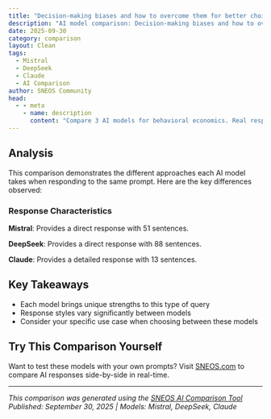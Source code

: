 ```yaml
---
title: "Decision-making biases and how to overcome them for better choices"
description: "AI model comparison: Decision-making biases and how to overcome them for better choices..."
date: 2025-09-30
category: comparison
layout: Clean
tags:
  - Mistral
  - DeepSeek
  - Claude
  - AI Comparison
author: SNEOS Community
head:
  - - meta
    - name: description
      content: "Compare 3 AI models for behavioral economics. Real responses from Mistral, DeepSeek, Claude with detailed analysis."
---
```


<ChatComparison
  title="Decision-making biases and how to overcome them for better choices"
  prompt="Decision-making biases and how to overcome them for better choices"
  :responses='{"Mistral": "Decision-making biases are systematic patterns of deviation from rational or normative decision-making. Recognizing and overcoming these biases can lead to better choices. Here are some common decision-making biases and strategies to overcome them:\n\n1. **Confirmation Bias**:\n - **Description**: The tendency to favor information that confirms pre-existing beliefs or expectations.\n - **Overcoming**: Actively seek out and consider information that contradicts your beliefs. Engage in critical thinking and evaluate evidence objectively.\n\n2. **Anchoring Bias**:\n - **Description**: The tendency to rely too heavily on initial information (the \u0022anchor\u0022) when making decisions.\n - **Overcoming**: Be aware of the initial information and consider a wide range of possibilities. Use multiple sources of information and avoid making decisions based solely on the first piece of data you encounter.\n\n3. **Availability Heuristic**:\n - **Description**: The tendency to overestimate the likelihood of events with greater \u0022availability\u0022 in memory, which can be influenced by how recent the memories are or how unusual or emotionally charged they may be.\n - **Overcoming**: Use statistical data and objective information to assess probabilities. Avoid making decisions based on vivid or recent examples alone.\n\n4. **Overconfidence Bias**:\n - **Description**: The tendency to overestimate one\u0027s abilities, performance, level of control, or chance of success.\n - **Overcoming**: Seek feedback from others and consider alternative viewpoints. Use data and evidence to ground your confidence in reality.\n\n5. **Hindsight Bias**:\n - **Description**: The tendency to see past events as being more predictable than they actually were.\n - **Overcoming**: Document your predictions and decisions before outcomes are known. Reflect on past decisions to understand the actual uncertainties involved.\n\n6. **Framing Effect**:\n - **Description**: The tendency to react to a particular choice in different ways depending on how it is presented.\n - **Overcoming**: Consider the same information presented in different ways. Focus on the substance of the information rather than its presentation.\n\n7. **Sunk Cost Fallacy**:\n - **Description**: The tendency to continue investing time, money, or effort into a losing proposition because of the resources already invested.\n - **Overcoming**: Focus on future costs and benefits rather than past investments. Ask yourself if you would make the same decision if you hadn\u0027t already invested resources.\n\n8. **Status Quo Bias**:\n - **Description**: The tendency to prefer things to stay the same by doing nothing or by sticking with a decision made previously.\n - **Overcoming**: Evaluate the benefits and drawbacks of change objectively. Consider the potential long-term benefits of making a change.\n\n9. **Loss Aversion**:\n - **Description**: The tendency to prefer avoiding losses to acquiring equivalent gains.\n - **Overcoming**: Recognize that losses and gains are part of decision-making. Evaluate the potential outcomes objectively and consider the overall impact.\n\n10. **Groupthink**:\n - **Description**: The tendency of group members to reach consensus without critically testing, analyzing, and evaluating ideas.\n - **Overcoming**: Encourage diverse viewpoints and critical evaluation within the group. Appoint a devil\u0027s advocate to challenge the group\u0027s assumptions.\n\n### General Strategies to Overcome Biases:\n\n- **Self-Awareness**: Be conscious of your own biases and actively work to recognize when they might be influencing your decisions.\n- **Critical Thinking**: Use logical reasoning and evidence-based decision-making. Question your assumptions and seek alternative explanations.\n- **Feedback**: Seek input from others and consider different perspectives. Use feedback to refine your thinking.\n- **Data-Driven Decisions**: Rely on objective data and statistical analysis to inform your decisions. Avoid making decisions based solely on intuition or anecdotal evidence.\n- **Structured Decision-Making**: Use formal decision-making frameworks and tools, such as decision trees, cost-benefit analysis, and scenario planning.\n\nBy being aware of these biases and employing strategies to mitigate them, you can make more informed and rational decisions.", "DeepSeek": "Of course. This is a crucial topic for improving judgment in both personal and professional life. Here\u2019s a comprehensive guide to decision-making biases and how to overcome them.\n\n### What Are Decision-Making Biases?\n\nDecision-making biases are systematic patterns of deviation from norm or rationality in judgment. They are mental shortcuts (heuristics) that our brains use to process information quickly, but they often lead to irrational or inaccurate conclusions.\n\nThink of them like \u0022bugs\u0022 in the human brain\u0027s software. They operate subconsciously, which makes them particularly dangerous.\n\n---\n\n### Common Biases and How to Overcome Them\n\nHere are some of the most pervasive cognitive biases, grouped by the problem they cause, along with practical strategies to counter them.\n\n#### Category 1: Biases Rooted in Self-Interest and Ego\n\nThese biases protect our self-esteem and make us feel good about our past decisions and current abilities.\n\n**1. Confirmation Bias**\n* **What it is:** The tendency to search for, interpret, favor, and recall information that confirms or supports one\u0027s pre-existing beliefs.\n* **Example:** Only reading news sources that align with your political views and dismissing opposing sources as \u0022biased.\u0022\n* **How to Overcome It:**\n * **Seek Disconfirming Evidence:** Actively ask, \u0022What information would prove my hypothesis wrong?\u0022 and go look for it.\n * **The Devil\u0027s Advocate:** Assign someone (or yourself) the role of arguing against the preferred decision.\n * **Diverse Input:** Deliberately consult people with different perspectives and expertise.\n\n**2. Sunk Cost Fallacy**\n* **What it is:** The tendency to continue an endeavor once an investment in money, effort, or time has been made, even if the current costs outweigh the benefits.\n* **Example:** Continuing to sit through a bad movie because you\u0027ve already paid for the ticket, or sticking with a failing project because you\u0027ve already spent so much on it.\n* **How to Overcome It:**\n * **Ignore Sunk Costs:** Consciously remind yourself that past investments are gone and irrecoverable. They should not factor into future decisions.\n * **The \u0022Zero-Base\u0022 Mindset:** Regularly ask, \u0022If I were starting fresh today, knowing what I know now, would I make this same investment?\u0022\n * **Use an External Advisor:** An outsider can more easily see that the sunk cost is irrelevant to the future payoff.\n\n#### Category 2: Biases from Mental Shortcuts \u0026 Associations\n\nOur brains use patterns and shortcuts to make sense of a complex world, but these can lead us astray.\n\n**3. Anchoring Bias**\n* **What it is:** The tendency to rely too heavily on the first piece of information offered (the \u0022anchor\u0022) when making decisions.\n* **Example:** Seeing a shirt originally priced at $100 now marked down to $70 makes the $70 price feel like a great deal, even if the shirt\u0027s true value is only $50.\n* **How to Overcome It:**\n * **Establish Your Range First:** Before researching, decide what you think a fair price or range is. Stick to your own numbers.\n * **Seek Multiple Perspectives:** Actively gather multiple data points from different sources before settling on a number.\n * **Be Aware of the Anchor:** Simply knowing an anchor exists can help you mentally adjust away from it.\n\n**4. Availability Heuristic**\n* **What it is:** Estimating the likelihood of an event based on how easily examples come to mind.\n* **Example:** After seeing several news reports about plane crashes, you overestimate the danger of flying and underestimate the much higher risk of driving.\n* **How to Overcome It:**\n * **Look for Base Rates and Data:** Rely on statistical probabilities and hard data rather than vivid anecdotes or recent news.\n * **Slow Down Your Thinking:** Recognize that dramatic or emotional events are more \u0022available\u0022 in your memory. Force yourself to think statistically.\n\n**5. Representativeness Heuristic**\n* **What it is:** Judging the probability of an event by how much it resembles a prototype, while ignoring base rates.\n* **Example:** Assuming a quiet, neatly dressed individual who likes poetry is more likely to be a librarian than a truck driver, despite there being far more truck drivers in the population.\n* **How to Overcome It:**\n * **Consider Base Rates:** Always start with the underlying statistical prevalence.\n * **Look for Logical Fallacies:** Be wary of stereotypes and ask if you are ignoring other relevant information (like sample size or randomness).\n\n#### Category 3: Biases from Social and Emotional Influences\n\nOur decisions are heavily influenced by the people around us and our emotional state.\n\n**6. Groupthink**\n* **What it is:** The desire for harmony or conformity in a group results in an irrational or dysfunctional decision-making outcome. The group minimizes conflict and avoids evaluating alternatives critically.\n* **Example:** The Bay of Pigs invasion or the Challenger Space Shuttle disaster, where dissenting opinions were suppressed.\n* **How to Overcome It:**\n * **Designate Critical Roles:** Appoint a \u0022devil\u0027s advocate\u0022 to challenge the group\u0027s consensus.\n * **Anonymous Feedback:** Use anonymous voting or suggestion systems to allow private dissent.\n * **Leader Last:** Have the most senior person speak last to avoid others simply agreeing with them.\n\n**7. Affect Heuristic**\n* **What it is:** The tendency to make decisions based on current emotions rather than objective analysis.\n* **Example:** Making an impulsive purchase because you\u0027re feeling happy, or rejecting a good deal because you dislike the salesperson.\n* **How to Overcome It:**\n * **\u0022Sleep On It\u0022:** For significant decisions, impose a mandatory cooling-off period.\n * **Recognize Your Emotional State:** Label your emotion (\u0022I am feeling anxious right now\u0022). This simple act creates distance between the feeling and the decision.\n * **Use a Pre-Defined Checklist:** Stick to a rational list of criteria you created when you were in a calm, neutral state.\n\n---\n\n### A General Framework for Better Decision-Making\n\nOvercoming biases isn\u0027t about eliminating emotion; it\u0027s about building a better process.\n\n1. **Awareness:** The first and most critical step is knowing that biases exist and that you are susceptible to them. You cannot fight an enemy you don\u0027t see.\n2. **Slow Down:** Biases thrive under pressure and with quick, intuitive thinking. Deliberately slow your decision-making process. Give yourself time to think.\n3. **Widen Your Options:** Avoid \u0022whether or not\u0022 dilemmas. Actively generate multiple alternatives. Ask: \u0022What else could we do?\u0022\n4. **Test Your Assumptions:** Treat your initial hypothesis like a scientist. What would disprove it? Seek out that information. Use the **Five Whys** technique to get to the root cause of a problem.\n5. **Prepare to Be Wrong:** Adopt a probabilistic mindset. Assign confidence levels to your beliefs (e.g., \u0022I\u0027m 70% sure this will work\u0022). This keeps you open to updating your views when new evidence arrives.\n6. **Implement a Decision Journal:** For important decisions, write down:\n * What decision you are facing.\n * What you decided and **why** (what information and reasoning led to it).\n * What you expect to happen.\n * Later, review the journal to see where your reasoning was sound and where biases may have crept in. This is powerful for building self-awareness.\n\nBy understanding these common mental traps and implementing structured strategies to counter them, you can dramatically improve the quality of your choices, leading to better outcomes in your work, investments, and life.", "Claude": "# Decision-Making Biases \u0026 Strategies to Overcome Them\n\n## Common Cognitive Biases\n\n### **Confirmation Bias**\n- **What it is**: Seeking information that confirms existing beliefs while ignoring contradictory evidence\n- **How to overcome**: \n - Actively seek disconfirming evidence\n - Ask \u0022What would prove me wrong?\u0022\n - Consult diverse perspectives\n\n### **Anchoring Bias**\n- **What it is**: Over-relying on the first piece of information encountered\n- **How to overcome**:\n - Consider multiple reference points\n - Research independently before negotiations\n - Question initial assumptions\n\n### **Availability Heuristic**\n- **What it is**: Judging probability by how easily examples come to mind\n- **How to overcome**:\n - Look up actual statistics\n - Consider base rates and historical data\n - Don\u0027t rely solely on recent or memorable events\n\n### **Sunk Cost Fallacy**\n- **What it is**: Continuing poor decisions because of previously invested resources\n- **How to overcome**:\n - Focus on future costs and benefits only\n - Set decision criteria in advance\n - Regularly reassess commitments\n\n## Systematic Decision-Making Frameworks\n\n### **The WRAP Process**\n1. **Widen** your options (avoid narrow framing)\n2. **Reality-test** your assumptions\n3. **Attain** distance before deciding\n4. **Prepare** to be wrong\n\n### **Pre-mortem Analysis**\n- Imagine your decision failed spectacularly\n- Work backwards to identify potential causes\n- Build safeguards against identified risks\n\n### **10-10-10 Rule**\nAsk: How will I feel about this decision in:\n- 10 minutes?\n- 10 months?\n- 10 years?\n\n## Practical Strategies\n\n### **Create Decision Processes**\n- Use checklists for recurring decisions\n- Sleep on important choices\n- Set cooling-off periods for major purchases\n- Establish clear criteria before evaluating options\n\n### **Leverage Others\u0027 Perspectives**\n- Assign someone to play devil\u0027s advocate\n- Seek advice from people unaffected by the outcome\n- Use structured group decision-making techniques\n\n### **Environmental Design**\n- Remove yourself from high-pressure situations\n- Make decisions when mentally fresh\n- Minimize distractions during important choices\n\n## Building Better Decision Habits\n\n1. **Track your decisions** and outcomes to identify personal bias patterns\n2. **Question your confidence** - especially when feeling very certain\n3. **Embrace uncertainty** - acknowledge what you don\u0027t know\n4. **Focus on process over outcomes** - good processes can still yield poor results due to chance\n\nThe goal isn\u0027t to eliminate all biases (impossible) but to recognize when they\u0027re most likely to interfere and have systems in place to counteract them."}' 
  published-date="13:18"
/>

## Analysis

This comparison demonstrates the different approaches each AI model takes when responding to the same prompt. Here are the key differences observed:

### Response Characteristics

**Mistral**: Provides a direct response with 51 sentences. 

**DeepSeek**: Provides a direct response with 88 sentences. 

**Claude**: Provides a detailed response with 13 sentences. 

## Key Takeaways

- Each model brings unique strengths to this type of query
- Response styles vary significantly between models
- Consider your specific use case when choosing between these models

## Try This Comparison Yourself

Want to test these models with your own prompts? Visit [SNEOS.com](https://sneos.com) to compare AI responses side-by-side in real-time.

---

*This comparison was generated using the [SNEOS AI Comparison Tool](https://sneos.com)*
*Published: September 30, 2025 | Models: Mistral, DeepSeek, Claude*
